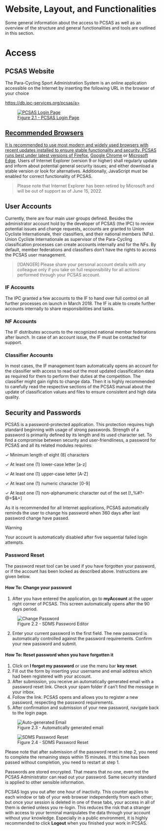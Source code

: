 # Website, Layout, and Functionalities

Some general information about the access to PCSAS as well as an overview of the structure and general functionalities and tools are outlined in this section.
# Access<!-- {docsify-ignore} -->

## PCSAS Website 
The Para-Cycling Sport Administration System is an online application accessible on the 
Internet by inserting the following URL in the browser of your choice

<p class="text-center">
  <a href="https://db.ipc-services.org/pcsas" target="_blank">https://db.ipc-services.org/pcsas/a>
</p>

<figure>
  <img src="_img/figures/2.1-pcsas-login-page.png" alt="PCSAS Login Page" class="screenshot">
  <figcaption>Figure 2.1 - PCSAS Login Page</figcaption>
</figure>

## Recommended Browsers 
It is recommended to use most modern and widely used browsers with recent updates 
installed to ensure stable functionality and security. PCSAS runs best under latest versions of 
[Firefox](https://www.mozilla.org/en-US/firefox/), [Google Chrome]([version](https://www.google.com/chrome/)) 
or [Microsoft Edge](https://www.microsoft.com/en-us/edge). Users of Internet Explorer (version 9 or higher) shall 
regularly update and inform about potential general security issues; and either download a stable version or look 
for alternatives. Additionally, JavaScript must be enabled for correct functionality of PCSAS.

> Please note that Internet Explorer has been retired by Microsoft and will be out of support as of June 15, 2022.

## User Accounts 
Currently, there are four main user groups defined. Besides the administrator account hold 
by the developer of PCSAS (the IPC) to review potential issues and change requests, 
accounts are granted to Union Cycliste Internationale, their classifiers, and their national members 
(NFs). Union Cycliste Internationale as supervisor of the Para-Cycling classification processes can create 
accounts internally and for the NFs. By default, member federations and classifiers don’t 
have the rights to access the PCSAS user management. 

> [!DANGER]
> Please share your personal account details with any colleague only if you take on full responsibility for all actions performed through your PCSAS account.

### IF Accounts 
The IPC granted a few accounts to the IF to hand over full control on all further processes on 
launch in March 2018. The IF is able to create further accounts internally to share 
responsibilities and tasks.

### NF Accounts 
The IF distributes accounts to the recognized national member federations after launch. In 
case of an account issue, the IF must be contacted for support.

### Classifier Accounts 
In most cases, the IF management team automatically opens an account for the classifier 
with access to read out the most updated classification data as required for them to perform 
their duties at the competition. The classifier might gain rights to change data. Then it is 
highly recommended to carefully read the respective sections of the PCSAS manual about 
the update of classification values and files to ensure consistent and high data quality.

## Security and Passwords

PCSAS is a password-protected application. This protection requires high standard beginning with 
usage of strong passwords. Strength of a password is primarily defined by its length and its used 
character set. To find a compromise between security and user-friendliness, a password for PCSAS 
and all its related modules requires:

  &check; Minimum length of eight (8) characters

  &check; At least one (1) lower-case letter [a-z]

  &check; At least one (1) upper-case letter [A-Z]

  &check; At least one (1) numeric character [0-9]

  &check; At least one (1) non-alphanumeric character out of the set [!_%#?-@=$&+]

As it is recommended for all Internet applications, PCSAS automatically reminds the user to change his password when 360 days after last password change have passed.

> [!WARNING]
> Your account is automatically disabled after five sequential failed login attempts.

### Password Reset

The password reset tool can be used if you have forgotten your password, or if the account 
has been locked as described above. Instructions are given below.

#### How To: Change your password

1. After you have entered the application, go to **myAccount** at the upper right 
corner of PCSAS. This screen automatically opens after the 90 days period.


<figure>
<img src="_img/figures/2.2-sdms-password-editor.png" alt="Change Password" class="screenshot">
  <figcaption>Figure 2.2 - SDMS Password Editor</figcaption>
</figure>

2. Enter your current password in the first field. The new password is automatically 
controlled against the password requirements. Confirm your new password and 
submit.

#### How To: Reset password when you have forgotten it

1. Click on **I forgot my password** or use the menu bar **key reset**. 
2. Fill out the form by inserting your username and email address which had been 
registered with your account. 
3. After submission, you receive an automatically generated email with a password reset 
link. Check your spam folder if can’t find the message in your inbox. 
4. Follow the link. PCSAS opens and allows you to register a new password, respecting 
the password requirements. 
5. After confirmation and submission of your new password, navigate back to the login 
page.

<figure>
<img src="_img/figures/2.3-password-reset-email.png" alt="Auto-generated Email" class="screenshot">
  <figcaption>Figure 2.3 - Automatically generated email</figcaption>
</figure>

<figure>
<img src="_img/figures/2.4-password-reset.png" alt="SDMS Password Reset" class="screenshot">
  <figcaption>Figure 2.4 - SDMS Password Reset</figcaption>
</figure>

Please note that after submission of the password reset in step 2, you need to complete the 
remaining steps within 15 minutes. If this time has been passed without completion, you 
need to restart at step 1.

Passwords are stored encrypted. That means that no one, even not the PCSAS Administrator 
can read out your password. Same security standard is applied to other sensible information.

PCSAS logs you out after one hour of inactivity. This counter applies to each window or tab of 
your web browser independently from each other; but once your session is deleted in one of 
these tabs, your access in all of them is denied unless you re-login. This reduces the risk that 
a stranger with access to your terminal manipulates the data through your account without 
your knowledge. Especially in a public environment, it is highly recommended to click **Logout**
when you finished your work in PCSAS. 